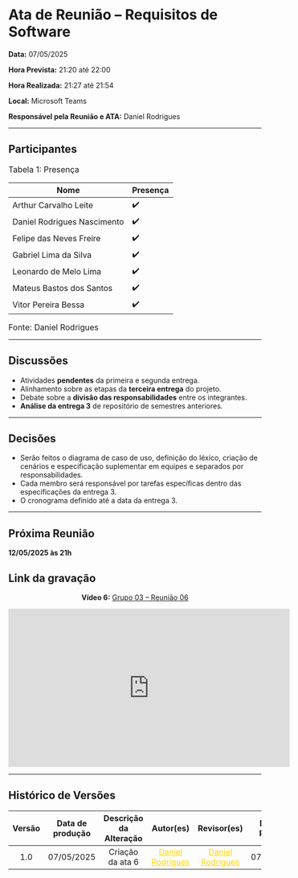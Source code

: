 # Ata de Reunião – Requisitos de Software

**Data:** 07/05/2025  

**Hora Prevista:** 21:20 até 22:00  

**Hora Realizada:** 21:27 até 21:54

**Local:** Microsoft Teams  

**Responsável pela Reunião e ATA:** Daniel Rodrigues

---

## Participantes

<font size="3"><p style="text-align: left">Tabela 1: Presença</p></font>


| Nome            | Presença |
|-----------------|----------|
| Arthur Carvalho Leite       | ✔️    |
| Daniel Rodrigues Nascimento | ✔️    |
| Felipe das Neves Freire     | ✔️    |
| Gabriel Lima da Silva       | ✔️    |
| Leonardo de Melo Lima       | ✔️    |
| Mateus Bastos dos Santos    | ✔️    |
| Vitor Pereira Bessa         | ✔️    |


<font size="3"><p style="text-align: left">Fonte: Daniel Rodrigues</p></font>

---

## Discussões

- Atividades **pendentes** da primeira e segunda entrega.
- Alinhamento sobre as etapas da **terceira entrega** do projeto.
- Debate sobre a **divisão das responsabilidades** entre os integrantes.
- **Análise da entrega 3** de repositório de semestres anteriores.

---

## Decisões

- Serão feitos o diagrama de caso de uso, definição do léxico, criação de cenários e especificação suplementar em equipes e separados por responsabilidades.
- Cada membro será responsável por tarefas específicas dentro das específicações da entrega 3.
- O cronograma definido até a data da entrega 3.

---

## Próxima Reunião
**12/05/2025 às 21h**


## Link da gravação

<div style="text-align: center;">
  <p><strong>Vídeo 6:</strong> 
    <a href="https://www.youtube.com/watch?v=9zWBsGScmcg">Grupo 03 – Reunião 06</a>
  </p>
  <iframe 
    width="560" 
    height="315" 
    src="https://www.youtube.com/embed/9zWBsGScmcg" 
    frameborder="0" 
    allow="accelerometer; autoplay; clipboard-write; encrypted-media; gyroscope; picture-in-picture" 
    allowfullscreen>
  </iframe>
</div>



---

## Histórico de Versões

| Versão | Data de produção   | Descrição da Alteração                               | Autor(es)             | Revisor(es)      |Data de Revisão |
| :----: | :----------------: | :--------------------------------------------------: | :-------------------: | :-------------:  |  :-----------: |
| 1.0    | 07/05/2025 | Criação da ata 6    | <a style="color:gold;" href="https://github.com/zDrNz" target="_blank">Daniel Rodrigues</a> | <a style="color:gold;" href="https://github.com/zDrNz" target="_blank">Daniel Rodrigues</a> | 07/05/2025|